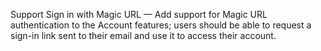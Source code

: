 Support Sign in with Magic URL — Add support for Magic URL authentication to the Account features; users should be able to request a sign-in link sent to their email and use it to access their account.